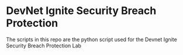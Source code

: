 # DevNet Ignite Security Breach Protection

The scripts in this repo are the python script used for the Devnet Ignite Security Breach Protection Lab

